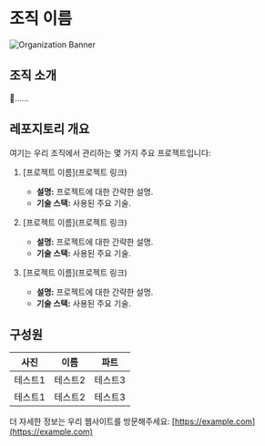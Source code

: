 # 조직 이름

![Organization Banner](URL_TO_BANNER_IMAGE)

## 조직 소개

......

## 레포지토리 개요

여기는 우리 조직에서 관리하는 몇 가지 주요 프로젝트입니다:

1. [프로젝트 이름](프로젝트 링크)
   - **설명:** 프로젝트에 대한 간략한 설명.
   - **기술 스택:** 사용된 주요 기술.

2. [프로젝트 이름](프로젝트 링크)
   - **설명:** 프로젝트에 대한 간략한 설명.
   - **기술 스택:** 사용된 주요 기술.

3. [프로젝트 이름](프로젝트 링크)
   - **설명:** 프로젝트에 대한 간략한 설명.
   - **기술 스택:** 사용된 주요 기술.

## 구성원

|사진|이름|파트|
|------|---|---|
|테스트1|테스트2|테스트3|
|테스트1|테스트2|테스트3|



더 자세한 정보는 우리 웹사이트를 방문해주세요: [https://example.com](https://example.com)
